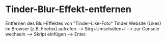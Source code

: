 # Tinder-Blur-Effekt-entfernen
Entfernen des Blur-Effektes von "Tinder-Like-Foto"
Tinder Website (Likes) im Browser (z.B. Firefox) aufrufen --> Strg+Umschalten+I --> zur Console wechseln --> Skript einfügen --> Enter.
